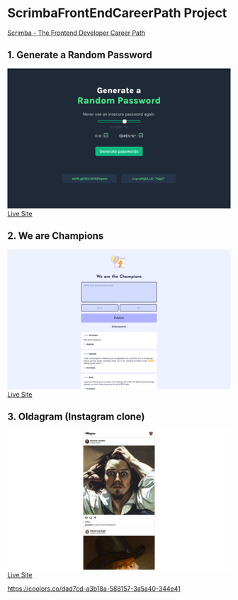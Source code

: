# ScrimbaFrontEndCareerPath Project 
[Scrimba - The Frontend Developer Career Path](https://scrimba.com/learn/frontend)

## 1. Generate a Random Password 
[![PaswordGenerator](PaswordGenerator/preview.png)](https://paswordgenerator.pages.dev/)
[Live Site](https://paswordgenerator.pages.dev/)
## 2. We are Champions 

[![wearechampion](WeAreChampion/assets/preview.png)](https://wearechampion.pages.dev)
[Live Site](https://wearechampion.pages.dev/)
## 3. Oldagram (Instagram clone) 
[![Oldagram](Oldagram/Preview.png)](https://oldagram.pages.dev/)
[Live Site](https://oldagram.pages.dev/)


https://coolors.co/dad7cd-a3b18a-588157-3a5a40-344e41

